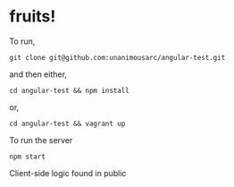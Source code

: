 fruits!
=======

To run,

    git clone git@github.com:unanimousarc/angular-test.git

and then either,

    cd angular-test && npm install

or,

    cd angular-test && vagrant up

To run the server

    npm start


Client-side logic found in public

